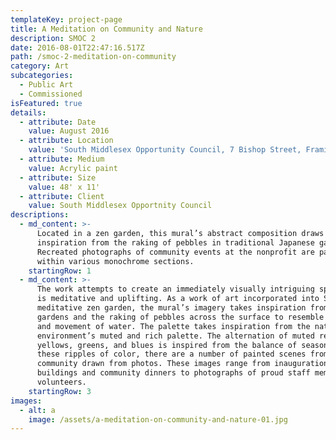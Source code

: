 ```yaml
---
templateKey: project-page
title: A Meditation on Community and Nature
description: SMOC 2
date: 2016-08-01T22:47:16.517Z
path: /smoc-2-meditation-on-community
category: Art
subcategories:
  - Public Art
  - Commissioned
isFeatured: true
details:
  - attribute: Date
    value: August 2016
  - attribute: Location
    value: 'South Middlesex Opportunity Council, 7 Bishop Street, Framingham, MA, USA'
  - attribute: Medium
    value: Acrylic paint
  - attribute: Size
    value: 48' x 11'
  - attribute: Client
    value: South Middlesex Opportnity Council
descriptions:
  - md_content: >-
      Located in a zen garden, this mural’s abstract composition draws its
      inspiration from the raking of pebbles in traditional Japanese gardens.
      Recreated photographs of community events at the nonprofit are painted
      within various monochrome sections.
    startingRow: 1
  - md_content: >-
      The work attempts to create an immediately visually intriguing space that
      is meditative and uplifting. As a work of art incorporated into SMOC’s
      meditative zen garden, the mural’s imagery takes inspiration from zen
      gardens and the raking of pebbles across the surface to resemble the flow
      and movement of water. The palette takes inspiration from the natural
      environment’s muted and rich palette. The alternation of muted reds,
      yellows, greens, and blues is inspired from the balance of seasons. Within
      these ripples of color, there are a number of painted scenes from the SMOC
      community drawn from photos. These images range from inaugurations of new
      buildings and community dinners to photographs of proud staff members and
      volunteers.
    startingRow: 3
images:
  - alt: a
    image: /assets/a-meditation-on-community-and-nature-01.jpg
---
```


